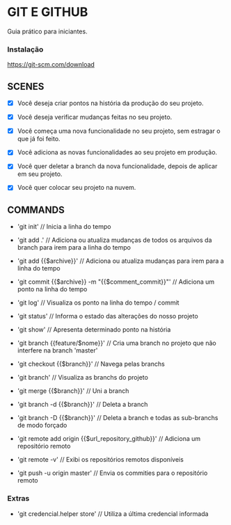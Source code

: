 # GIT E GITHUB

Guia prático para iniciantes.

### Instalação

https://git-scm.com/download

## SCENES

- [x] Você deseja criar pontos na história da produção do seu projeto.
- [x] Você deseja verificar mudanças feitas no seu projeto.

- [x] Você começa uma nova funcionalidade no seu projeto, sem estragar o que já foi feito.
- [x] Você adiciona as novas funcionalidades ao seu projeto em produção.
- [x] Você quer deletar a branch da nova funcionalidade, depois de aplicar em seu projeto.

- [x] Você quer colocar seu projeto na nuvem.

## COMMANDS

- 'git init' // Inicia a linha do tempo
- 'git add .' // Adiciona ou atualiza mudanças de todos os arquivos da branch para irem para a linha do tempo
- 'git add {{$archive}}' // Adiciona ou atualiza mudanças para irem para a linha do tempo
- 'git commit {{$archive}} -m "{{$comment_commit}}"' // Adiciona um ponto na linha do tempo
- 'git log' // Visualiza os ponto na linha do tempo / commit
- 'git status' // Informa o estado das alterações do nosso projeto
- 'git show' //  Apresenta determinado ponto na história

- 'git branch {{feature/$nome}}' // Cria uma branch no projeto que não interfere na branch 'master'
- 'git checkout {{$branch}}' // Navega pelas branchs
- 'git branch' // Visualiza as branchs do projeto
- 'git merge {{$branch}}' // Uni a branch
- 'git branch -d {{$branch}}' // Deleta a branch
- 'git branch -D {{$branch}}' // Deleta a branch e todas as sub-branchs de modo forçado

- 'git remote add origin {{$url_repository_github}}' // Adiciona um repositório remoto
- 'git remote -v' // Exibi os repositórios remotos disponíveis
- 'git push -u origin master' // Envia os commities para o repositório remoto

### Extras
- 'git credencial.helper store' // Utiliza a última credencial informada